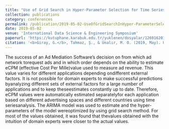 ```yaml
---
title: "Use of Grid Search in Hyper-Parameter Selection for Time Series Analysis: A Case Studywith Ad Mediation Software"
collection: publications
category: conferences
permalink: /publication/2019-05-02-UseOfGridSearchInHyper-ParameterSelection
date: 2019-05-02
venue: 'International Data Science & Engineering Symposium'
paperurl: 'https://kutuphane.karabuk.edu.tr/yuklenen/dosyalar/126916201922512.pdf'
citation: '<b>Giray, G.</b>, Tahmaz, Ş., & Ünalır, M. O. (2019, May). Use of Grid Search in Hyper-Parameter Selection for Time Series Analysis: A Case Studywith Ad Mediation Software. In <i>1st International Data Science & Engineering Symposium</i> (pp. 97-106).'
---
```


The success of an Ad Mediation Software’s decision on from which ad network torequest ads and in which order depends on the ability to estimate eCPM (effective Cost Per Mille)value used to measure ad revenue. This value varies for different applications depending ondifferent external factors. It is not possible for domain experts to make successful predictions byanalyzing different sets of external factors for a large number of applications and to keep theseestimates constantly up to date. Therefore, eCPM values were automatically estimated separatelyfor each application based on different advertising spaces and different countries using time seriesanalysis. The ARIMA model was used to estimate and the hyper-parameters of the model wereoptimized by using grid search method. For most of the values obtained, it was found that thevalues obtained with the intuition of domain experts were closer to the actual values.